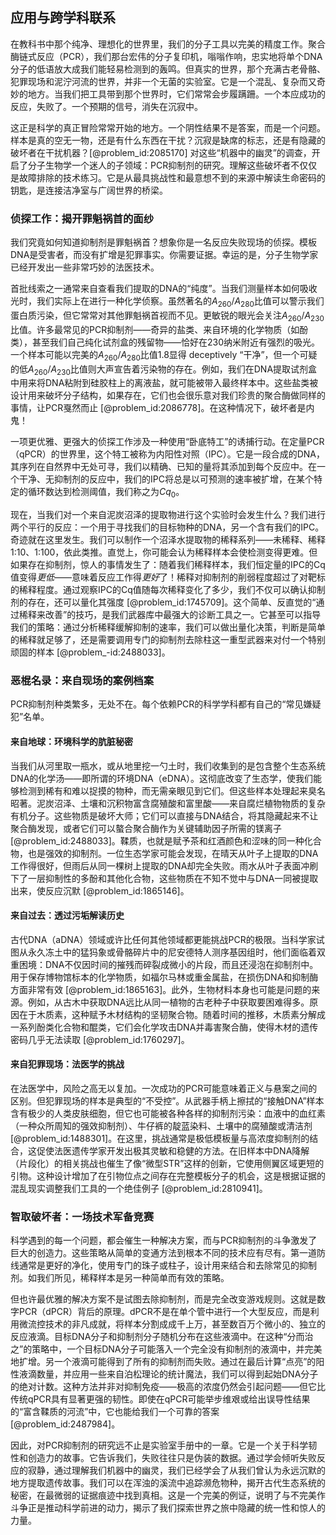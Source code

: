 ## 应用与跨学科联系

在教科书中那个纯净、理想化的世界里，我们的分子工具以完美的精度工作。聚合酶链式反应（PCR），我们那台宏伟的分子复印机，嗡嗡作响，忠实地将单个DNA分子的低语放大成我们能轻易检测到的轰鸣。但真实的世界，那个充满古老骨骼、犯罪现场和泥泞河流的世界，并非一个无菌的实验室。它是一个混乱、复杂而又奇妙的地方。当我们把工具带到那个世界时，它们常常会步履蹒跚。一个本应成功的反应，失败了。一个预期的信号，消失在沉寂中。

这正是科学的真正冒险常常开始的地方。一个阴性结果不是答案，而是一个问题。样本是真的空无一物，还是有什么东西在干扰？沉寂是缺席的标志，还是有隐藏的破坏者在干扰机器？[@problem_id:2085170] 对这些“机器中的幽灵”的调查，开启了分子生物学一个迷人的子领域：PCR抑制剂的研究。理解这些破坏者不仅仅是故障排除的技术练习。它是从最具挑战性和最意想不到的来源中解读生命密码的钥匙，是连接洁净室与广阔世界的桥梁。

### 侦探工作：揭开罪魁祸首的面纱

我们究竟如何知道抑制剂是罪魁祸首？想象你是一名反应失败现场的侦探。模板DNA是受害者，而没有扩增是犯罪事实。你需要证据。幸运的是，分子生物学家已经开发出一些非常巧妙的法医技术。

首批线索之一通常来自查看我们提取的DNA的“纯度”。当我们测量样本如何吸收光时，我们实际上在进行一种化学侦察。虽然著名的$A_{260}/A_{280}$比值可以警示我们蛋白质污染，但它常常对其他罪魁祸首视而不见。更敏锐的眼光会关注$A_{260}/A_{230}$比值。许多最常见的PCR抑制剂——奇异的盐类、来自环境的化学物质（如酚类），甚至我们自己纯化试剂盒的残留物——恰好在230纳米附近有强烈的吸光。一个样本可能以完美的$A_{260}/A_{280}$比值1.8显得 deceptively “干净”，但一个可疑的低$A_{260}/A_{230}$比值则大声宣告着污染物的存在。例如，我们在DNA提取试剂盒中用来将DNA粘附到硅胶柱上的离液盐，就可能被带入最终样本中。这些盐类被设计用来破坏分子结构，如果存在，它们也会很乐意对我们珍贵的聚合酶做同样的事情，让PCR戛然而止 [@problem_id:2086778]。在这种情况下，破坏者是内鬼！

一项更优雅、更强大的侦探工作涉及一种使用“卧底特工”的诱捕行动。在定量PCR（qPCR）的世界里，这个特工被称为内阳性对照（IPC）。它是一段合成的DNA，其序列在自然界中无处可寻，我们以精确、已知的量将其添加到每个反应中。在一个干净、无抑制剂的反应中，我们的IPC将总是以可预测的速率被扩增，在某个特定的循环数达到检测阈值，我们称之为$Cq_{0}$。

现在，当我们对一个来自泥炭沼泽的提取物进行这个实验时会发生什么？我们进行两个平行的反应：一个用于寻找我们的目标物种的DNA，另一个含有我们的IPC。奇迹就在这里发生。我们可以制作一个沼泽水提取物的稀释系列——未稀释、稀释1:10、1:100，依此类推。直觉上，你可能会认为稀释样本会使检测变得更难。但如果存在抑制剂，惊人的事情发生了：随着我们稀释样本，我们恒定量的IPC的Cq值变得*更低*——意味着反应工作得*更好*了！稀释对抑制剂的削弱程度超过了对靶标的稀释程度。通过观察IPC的Cq值随每次稀释变化了多少，我们不仅可以确认抑制剂的存在，还可以量化其强度 [@problem_id:1745709]。这个简单、反直觉的“通过稀释来改善”的技巧，是我们武器库中最强大的诊断工具之一。它甚至可以指导我们的策略：通过分析稀释缓解抑制的速率，我们可以做出量化决策，判断是简单的稀释就足够了，还是需要调用专门的抑制剂去除柱这一重型武器来对付一个特别顽固的样本 [@problem_-id:2488033]。

### 恶棍名录：来自现场的案例档案

PCR抑制剂种类繁多，无处不在。每个依赖PCR的科学学科都有自己的“常见嫌疑犯”名单。

#### 来自地球：环境科学的肮脏秘密

当我们从河里取一瓶水，或从地里挖一勺土时，我们收集到的是包含整个生态系统DNA的化学汤——即所谓的环境DNA（eDNA）。这彻底改变了生态学，使我们能够检测到稀有和难以捉摸的物种，而无需亲眼见到它们。但这些样本处理起来臭名昭著。泥炭沼泽、土壤和沉积物富含腐殖酸和富里酸——来自腐烂植物物质的复杂有机分子。这些物质是破坏大师；它们可以直接与DNA结合，将其隐藏起来不让聚合酶发现，或者它们可以螯合聚合酶作为关键辅助因子所需的镁离子 [@problem_id:2488033]。鞣质，也就是赋予茶和红酒颜色和涩味的同一种化合物，也是强效的抑制剂。一位生态学家可能会发现，在晴天从叶子上提取的DNA工作得很好，但雨后从同一棵树上提取的DNA却完全失败。雨水从叶子表面冲刷下了一层抑制性的多酚和其他化合物，这些物质在不知不觉中与DNA一同被提取出来，使反应沉默 [@problem_id:1865146]。

#### 来自过去：透过污垢解读历史

古代DNA（aDNA）领域或许比任何其他领域都更能挑战PCR的极限。当科学家试图从永久冻土中的猛犸象或骨骼碎片中的尼安德特人测序基因组时，他们面临着双重困境：DNA不仅因时间的摧残而碎裂成微小的片段，而且还浸泡在抑制剂中。用于保存博物馆标本的化学物质，如福尔马林或重金属盐，在损伤DNA和抑制酶方面非常有效 [@problem_id:1865163]。此外，生物材料本身也可能是问题的来源。例如，从古木中获取DNA远比从同一植物的古老种子中获取要困难得多。原因在于木质素，这种赋予木材结构的坚韧聚合物。随着时间的推移，木质素分解成一系列酚类化合物和醌类，它们会化学攻击DNA并毒害聚合酶，使得木材的遗传密码几乎无法读取 [@problem_id:1760297]。

#### 来自犯罪现场：法医学的挑战

在法医学中，风险之高无以复加。一次成功的PCR可能意味着正义与悬案之间的区别。但犯罪现场的样本是典型的“不受控”。从武器手柄上擦拭的“接触DNA”样本含有极少的人类皮肤细胞，但它也可能被各种各样的抑制剂污染：血液中的血红素（一种众所周知的强效抑制剂）、牛仔裤的靛蓝染料、土壤中的腐殖酸或清洁剂 [@problem_id:1488301]。在这里，挑战通常是极低模板量与高浓度抑制剂的结合，这促使法医遗传学家开发出极其灵敏和稳健的方法。在旧样本中DNA降解（片段化）的相关挑战也催生了像“微型STR”这样的创新，它使用侧翼区域更短的引物。这种设计增加了在引物位点之间存在完整模板分子的机会，这是根据证据的混乱现实调整我们工具的一个绝佳例子 [@problem_id:2810941]。

### 智取破坏者：一场技术军备竞赛

科学遇到的每一个问题，都会催生一种解决方案，而与PCR抑制剂的斗争激发了巨大的创造力。这些策略从简单的变通方法到根本不同的技术应有尽有。第一道防线通常是更好的净化，使用专门的珠子或柱子，设计用来结合和去除常见的抑制剂。如我们所见，稀释样本是另一种简单而有效的策略。

但也许最优雅的解决方案不是试图去除抑制剂，而是完全改变游戏规则。这就是数字PCR（dPCR）背后的原理。dPCR不是在单个管中进行一个大型反应，而是利用微流控技术的非凡成就，将样本分割成成千上万，甚至数百万个微小的、独立的反应液滴。目标DNA分子和抑制剂分子随机分布在这些液滴中。在这种“分而治之”的策略中，一个目标DNA分子可能落入一个完全没有抑制剂的液滴中，并完美地扩增。另一个液滴可能得到了所有的抑制剂而失败。通过在最后计算“点亮”的阳性液滴数量，并应用一些来自泊松理论的统计魔法，我们可以得到起始DNA分子的绝对计数。这种方法并非对抑制免疫——极高的浓度仍然会引起问题——但它比传统qPCR具有显著更强的韧性。即使在qPCR可能举步维艰或给出误导性结果的“富含鞣质的河流”中，它也能给我们一个可靠的答案 [@problem_id:2487984]。

因此，对PCR抑制剂的研究远不止是实验室手册中的一章。它是一个关于科学韧性和创造力的故事。它告诉我们，失败往往只是伪装的数据。通过学会倾听失败反应的寂静，通过理解我们机器中的幽灵，我们已经学会了从我们曾认为永远沉默的地方提取遗传故事。我们可以在浑浊的溪流中追踪濒危物种，揭开古代生态系统的秘密，在最微弱的证据痕迹中找到真相。这是一个完美的例证，说明了与不完美作斗争正是推动科学前进的动力，揭示了我们探索世界之旅中隐藏的统一性和惊人的力量。